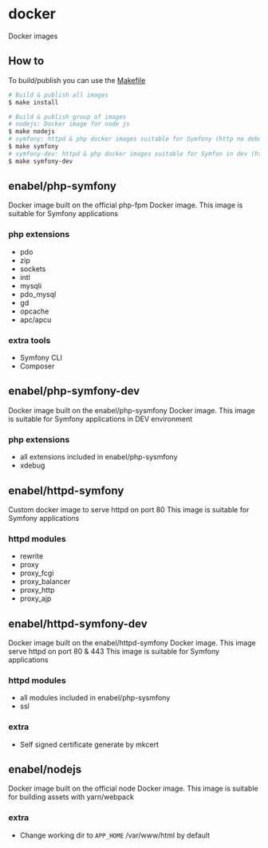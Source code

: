 # docker
Docker images

## How to
To build/publish you can use the [Makefile](./Makefile)
```bash
# Build & publish all images
$ make install 

# Build & publish group of images
# nodejs: Docker image for node js
$ make nodejs
# symfony: httpd & php docker images suitable for Symfony (http no debug)
$ make symfony
# symfony-dev: httpd & php docker images suitable for Symfon in dev (http/https/xdebug) 
$ make symfony-dev
```

## enabel/php-symfony
Docker image built on the official php-fpm Docker image. 
This image is suitable for Symfony applications 

### php extensions
- pdo
- zip
- sockets
- intl
- mysqli
- pdo_mysql
- gd
- opcache
- apc/apcu

### extra tools
- Symfony CLI
- Composer

## enabel/php-symfony-dev
Docker image built on the enabel/php-sysmfony Docker image.
This image is suitable for Symfony applications in DEV environment

### php extensions
- all extensions included in enabel/php-sysmfony
- xdebug

## enabel/httpd-symfony
Custom docker image to serve httpd on port 80
This image is suitable for Symfony applications 

### httpd modules
- rewrite
- proxy 
- proxy_fcgi
- proxy_balancer 
- proxy_http 
- proxy_ajp

## enabel/httpd-symfony-dev
Docker image built on the enabel/httpd-symfony Docker image.
This image serve httpd on port 80 & 443
This image is suitable for Symfony applications 

### httpd modules
- all modules included in enabel/php-sysmfony
- ssl

### extra
- Self signed certificate generate by mkcert

## enabel/nodejs
Docker image built on the official node Docker image. 
This image is suitable for building assets with yarn/webpack

### extra
- Change working dir to `APP_HOME` /var/www/html by default
